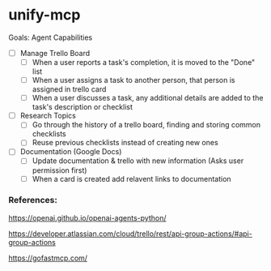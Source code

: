 # unify-mcp

Goals:
Agent Capabilities
 - [ ] Manage Trello Board
    - [ ] When a user reports a task's completion, it is moved to the "Done" list
    - [ ] When a user assigns a task to another person, that person is assigned in trello card
    - [ ] When a user discusses a task, any additional details are added to the task's description or checklist
 - [ ] Research Topics
    - [ ] Go through the history of a trello board, finding and storing common checklists
    - [ ] Reuse previous checklists instead of creating new ones
 - [ ] Documentation (Google Docs)
    - [ ] Update documentation & trello with new information (Asks user permission first)
    - [ ] When a card is created add relavent links to documentation

### References:

https://openai.github.io/openai-agents-python/

https://developer.atlassian.com/cloud/trello/rest/api-group-actions/#api-group-actions

https://gofastmcp.com/